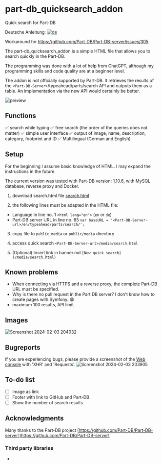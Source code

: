 # part-db_quicksearch_addon
Quick search for Part-DB

Deutsche Anleitung: [![de](https://img.shields.io/badge/lang-de-green.svg)](https://github.dev/RaptorDE/part-db_quicksearch_addon/blob/main/README.de.md)

Workaround for https://github.com/Part-DB/Part-DB-server/issues/305

The part-db_quicksearch_addon is a simple HTML file that allows you to search quickly in the Part-DB.

The programming was done with a lot of help from ChatGPT, although my programming skills and code quality are at a beginner level.

The addon is not officially supported by Part-DB. It retrieves the results of the `<Part-DB-Server>`/typeahead/parts/search API and outputs them as a table.
An implementation via the new API would certainly be better.

![preview](https://github.com/RaptorDE/part-db_quicksearch_addon/assets/37591931/8fce4785-9ee9-4919-aef6-2d744413ac32)

## Functions
:white_check_mark: search while typing
:white_check_mark: free search (the order of the queries does not matter)
:white_check_mark: simple user interface
:white_check_mark: output of image, name, description, category, footprint and ID
:white_check_mark: Multilingual (German and English)

## Setup
For the beginning I assume basic knowledge of HTML.
I may expand the instructions in the future.

The current version was tested with Part-DB version: 1.10.6, with MySQL database, reverse proxy and Docker.

1. download search.html file [search.html](https://github.com/RaptorDE/part-db_quicksearch_addon/blob/main/search.html) 

2. the following lines must be adapted in the HTML file:
* Language in line no. 1 `<html lang="en">` (`en` or `de`)
* Part-DB server URL in line no. 85 `var baseURL = '<Part-DB-Server-url>/en/typeahead/parts/search/';`

3. copy file to `public_media` or `public/media` directory

4. access quick search `<Part-DB-Server-url>/media/search.html`

5. (Optional) Insert link in banner.md
`[New quick search](/media/search.html)`

## Known problems
* When connecting via HTTPS and a reverse proxy, the complete Part-DB URL must be specified.
* Why is there no pull request in the Part DB server? I don't know how to create pages with Symfony. 😁
* maximum 100 results, API limit

## Images
![Screenshot 2024-02-03 204032](https://github.com/RaptorDE/part-db_quicksearch_addon/assets/37591931/1245374e-421f-4316-8ba8-bcd54d101929)


## Bugreports
If you are experiencing bugs, please provide a screenshot of the [Web console](https://firefox-source-docs.mozilla.org/devtools-user/web_console/) with 'XHR' and 'Requests'.
![Screenshot 2024-02-03 203905](https://github.com/RaptorDE/part-db_quicksearch_addon/assets/37591931/4d530d19-fd9b-4e78-af04-10057791ae1e)

## To-do list
- [ ] Image as link
- [ ] Footer with link to GitHub and Part-DB
- [ ] Show the number of search results

## Acknowledgments
Many thanks to the Part-DB project [https://github.com/Part-DB/Part-DB-server](https://github.com/Part-DB/Part-DB-server)

### Third party libraries
*
